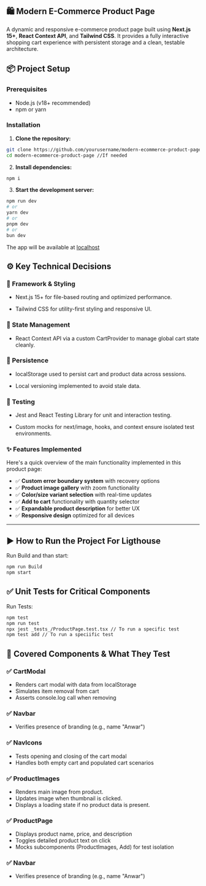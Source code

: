## 🛍️ Modern E-Commerce Product Page

A dynamic and responsive e-commerce product page built using **Next.js 15+**, **React Context API**, and **Tailwind CSS**. It provides a fully interactive shopping cart experience with persistent storage and a clean, testable architecture.

## 📦 Project Setup

### Prerequisites

- Node.js (v18+ recommended)
- npm or yarn

### Installation

1. **Clone the repository:**

```bash
git clone https://github.com/yourusername/modern-ecommerce-product-page.git
cd modern-ecommerce-product-page //If needed
```

2. **Install dependencies:**

```bash
npm i
```

3. **Start the development server:**

```bash
npm run dev
# or
yarn dev
# or
pnpm dev
# or
bun dev
```

The app will be available at [localhost](http://localhost:3000)


## ⚙️ Key Technical Decisions

### 🔧 Framework & Styling

- Next.js 15+ for file-based routing and optimized performance.

- Tailwind CSS for utility-first styling and responsive UI.

### 🧠 State Management

- React Context API via a custom CartProvider to manage global cart state cleanly.

### 💾 Persistence

- localStorage used to persist cart and product data across sessions.

- Local versioning implemented to avoid stale data.

### 🧪 Testing
- Jest and React Testing Library for unit and interaction testing.

- Custom mocks for next/image, hooks, and context ensure isolated test environments.

### ✨ Features Implemented

Here's a quick overview of the main functionality implemented in this product page:

- ✅ **Custom error boundary system** with recovery options  
- ✅ **Product image gallery** with zoom functionality  
- ✅ **Color/size variant selection** with real-time updates  
- ✅ **Add to cart** functionality with quantity selector  
- ✅ **Expandable product description** for better UX  
- ✅ **Responsive design** optimized for all devices  

---

## ▶️ How to Run the Project For Ligthouse

Run Build and than start:

```bash
npm run Build
npm start
```

## ✅ Unit Tests for Critical Components

Run Tests:

```bash
npm test
npm run test
npx jest _tests_/ProductPage.test.tsx // To run a specific test
npm test add // To run a speciific test
```

## 🧪 Covered Components & What They Test

### ✅ CartModal

- Renders cart modal with data from localStorage
- Simulates item removal from cart
- Asserts console.log call when removing

### ✅ Navbar

- Verifies presence of branding (e.g., name "Anwar")

### ✅ NavIcons

- Tests opening and closing of the cart modal
- Handles both empty cart and populated cart scenarios

### ✅ ProductImages

- Renders main image from product.
- Updates image when thumbnail is clicked.
- Displays a loading state if no product data is present.

### ✅ ProductPage

- Displays product name, price, and description
- Toggles detailed product text on click
- Mocks subcomponents (ProductImages, Add) for test isolation

### ✅ Navbar

- Verifies presence of branding (e.g., name "Anwar")
